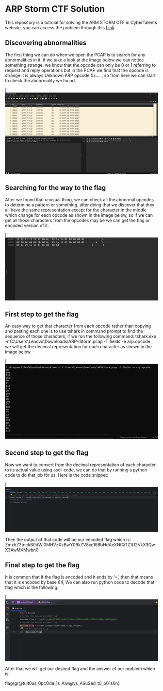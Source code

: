 # ARP Storm CTF Solution

This repository is a tutroial for solving the ARM STORM CTF in CyberTalents website, you can access the problem through this [Link](https://cybertalents.com/challenges/network/arp-storm)

## Discovering abnormalities

The first thing we can do when we open the PCAP is to search for any abnormalities in it, if we take a look at the image below we can notice something strange, we know that the opcode can only be 0 or 1 referring to request and reply operations but in the PCAP we find that the opcode is strange it is always Unknown ARP opcode 0x…. , so from here we can start to check the abnormality we found.

[![ARP STORM 1](https://github.com/zeyadsalah22/ARP-Storm-CTF/blob/main/images/Picture1.png)

## Searching for the way to the flag

After we found that unusual thing, we can check all the abnormal opcodes to determine a pattern or something, after doing that we discover that they all have the same representation except for the character in the middle which change for each opcode as shown in the image below, so if we can get all those characters from the opcodes may be we can get the flag or encoded version of it.

[![ARP STORM 2](https://github.com/zeyadsalah22/ARP-Storm-CTF/blob/main/images/Picture2.png)


## First step to get the flag

An easy way to get that character from each opcode rather than copying and pasting each one is to use tshark in command prompt to find the sequence of those characters, if we run the following command: tshark.exe -r C:\\Users\\Lenovo\\Downloads\\ARP+Storm.pcap -T fields -e arp.opcode , we will get the decimal representation for each character as shown in the image below.

[![ARP STORM 3](https://github.com/zeyadsalah22/ARP-Storm-CTF/blob/main/images/Picture3.png)


## Second step to get the flag

Now we want to convert from the decimal representation of each character to its actual value using ascii code, we can do that by running a python code to do that job for us. Here is the code snippet:

[![ARP STORM 4](https://github.com/zeyadsalah22/ARP-Storm-CTF/blob/main/images/Picture4.png)


Then the output of that code will be our encoded flag which is: ZmxhZ3tnckB0dWl0MHVzXzBwY09kZV8xc19BbHdAeXNfQTZ1U2VkX3QwX3AwMXMwbn0

 ## Final step to get the flag

It is common that if the flag is encoded and it ends by ‘=’, then that means that it is encoded by base 64, We can also run python code to decode that flag which is the following:

[![ARP STORM 5](https://github.com/zeyadsalah22/ARP-Storm-CTF/blob/main/images/Picture5.png)

After that we will get our desired flag and the answer of our problem which is:

flag{gr@tuit0us_0pcOde_1s_Alw@ys_A6uSed_t0_p01s0n}
